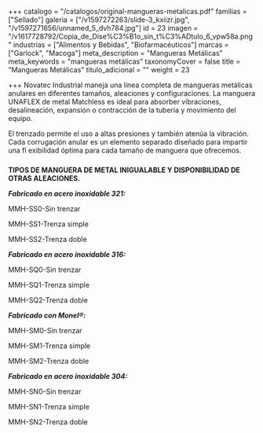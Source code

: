 +++
catalogo = "/catalogos/original-mangueras-metalicas.pdf"
familias = ["Sellado"]
galeria = ["/v1597272263/slide-3_kxiizr.jpg", "/v1597271656/unnamed_5_dvh784.jpg"]
id = 23
imagen = "/v1617728792/Copia_de_Dise%C3%B1o_sin_t%C3%ADtulo_6_vpw58a.png"
industrias = ["Alimentos y Bebidas", "Biofarmacéuticos"]
marcas = ["Garlock", "Macoga"]
meta_description = "Mangueras Metálicas"
meta_keywords = "mangueras metálicas"
taxonomyCover = false
title = "Mangueras Metálicas"
titulo_adicional = ""
weight = 23

+++
Novatec Industrial maneja una línea completa de mangueras metálicas anulares en diferentes tamaños, aleaciones y configuraciones. La manguera UNAFLEX de metal Matchless es ideal para absorber vibraciones, desalineación, expansión o contracción de la tubería y movimiento del equipo.

El trenzado permite el uso a altas presiones y también atenúa la vibración. Cada corrugación anular es un elemento separado diseñado para impartir una fl exibilidad óptima para cada tamaño de manguera que ofrecemos.

###   
**TIPOS DE MANGUERA DE METAL INIGUALABLE Y DISPONIBILIDAD DE OTRAS ALEACIONES.**

**_Fabricado en acero inoxidable 321:_**

MMH-SS0-Sin trenzar

MMH-SS1-Trenza simple

MMH-SS2-Trenza doble

  
**_Fabricado en acero inoxidable 316:_**

MMH-SQ0-Sin trenzar 

MMH-SQ1-Trenza simple 

MMH-SQ2-Trenza doble

**_Fabricado con Monel®:_**

MMH-SM0-Sin trenzar

MMH-SM1-Trenza simple

MMH-SM2-Trenza doble

**_Fabricado en acero inoxidable 304:_**

MMH-SN0-Sin trenzar

MMH-SN1-Trenza simple

MMH-SN2-Trenza doble
